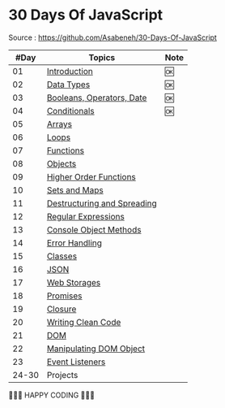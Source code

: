 <h1>30 Days Of JavaScript</h1>

Source : https://github.com/Asabeneh/30-Days-Of-JavaScript

| #Day | Topics| Note |
| ---- | ----- | ---- |
| 01|[Introduction](./01_Day_Introduction/01_day.md)| 🆗
| 02|[Data Types](./02_Day_Data_types/02_day_data_types.md)| 🆗
| 03|[Booleans, Operators, Date](./03_Day_Booleans_operators_date/03_booleans_operators_date.md)| 🆗
| 04|[Conditionals](./04_Day_Conditionals/04_day_conditionals.md)| 🆗
| 05|[Arrays](./05_Day_Arrays/05_day_arrays.md)|
| 06|[Loops](./06_Day_Loops/06_day_loops.md)|
| 07|[Functions](./07_Day_Functions/07_day_functions.md)|
| 08|[Objects](./08_Day_Objects/08_day_objects.md)|
| 09|[Higher Order Functions](./09_Day_Higher_order_functions/09_day_higher_order_functions.md)|
| 10|[Sets and Maps](./10_Day_Sets_and_Maps/10_day_Sets_and_Maps.md)|
| 11|[Destructuring and Spreading](./11_Day_Destructuring_and_spreading/11_day_destructuring_and_spreading.md)                      |
| 12|[Regular Expressions](./12_Day_Regular_expressions/12_day_regular_expressions.md)                                  |
| 13|[Console Object Methods](./13_Day_Console_object_methods/13_day_console_object_methods.md)                              |
| 14|[Error Handling](./14_Day_Error_handling/14_day_error_handling.md)                                          |
| 15|[Classes](./15_Day_Classes/15_day_classes.md)                                                    |
| 16|[JSON](./16_Day_JSON/16_day_json.md)                                                         |
| 17|[Web Storages](./17_Day_Web_storages/17_day_web_storages.md)                                             |
| 18|[Promises](./18_Day_Promises/18_day_promises.md)                                                   |
| 19|[Closure](./19_Day_Closures/19_day_closures.md)                                                   |
| 20|[Writing Clean Code](./20_Day_Writing_clean_codes/20_day_writing_clean_codes.md)                                   |
| 21|[DOM](./21_Day_DOM/21_day_dom.md)                                                          |
| 22|[Manipulating DOM Object](./22_Day_Manipulating_DOM_object/22_day_manipulating_DOM_object.md)                            |
| 23|[Event Listeners](./23_Day_Event_listeners/23_day_event_listeners.md)                                        |
| 24-30|Projects|

🧡🧡🧡 HAPPY CODING 🧡🧡🧡

